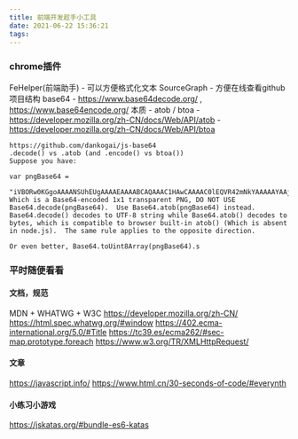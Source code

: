 ```yaml
---
title: 前端开发趁手小工具
date: 2021-06-22 15:36:21
tags:
---
```

### chrome插件
FeHelper(前端助手) - 可以方便格式化文本
SourceGraph - 方便在线查看github项目结构
base64 - https://www.base64decode.org/ , https://www.base64encode.org/
本质 - atob / btoa - https://developer.mozilla.org/zh-CN/docs/Web/API/atob - https://developer.mozilla.org/zh-CN/docs/Web/API/btoa
```
https://github.com/dankogai/js-base64
.decode() vs .atob (and .encode() vs btoa())
Suppose you have:

var pngBase64 = 
  "iVBORw0KGgoAAAANSUhEUgAAAAEAAAABCAQAAAC1HAwCAAAAC0lEQVR42mNkYAAAAAYAAjCB0C8AAAAASUVORK5CYII=";
Which is a Base64-encoded 1x1 transparent PNG, DO NOT USE Base64.decode(pngBase64).  Use Base64.atob(pngBase64) instead.  Base64.decode() decodes to UTF-8 string while Base64.atob() decodes to bytes, which is compatible to browser built-in atob() (Which is absent in node.js).  The same rule applies to the opposite direction.

Or even better, Base64.toUint8Array(pngBase64).s
```

### 平时随便看看
#### 文档，规范
MDN + WHATWG + W3C
https://developer.mozilla.org/zh-CN/
https://html.spec.whatwg.org/#window
https://402.ecma-international.org/5.0/#Title
https://tc39.es/ecma262/#sec-map.prototype.foreach
https://www.w3.org/TR/XMLHttpRequest/

#### 文章
https://javascript.info/
https://www.html.cn/30-seconds-of-code/#everynth

#### 小练习小游戏
https://jskatas.org/#bundle-es6-katas
